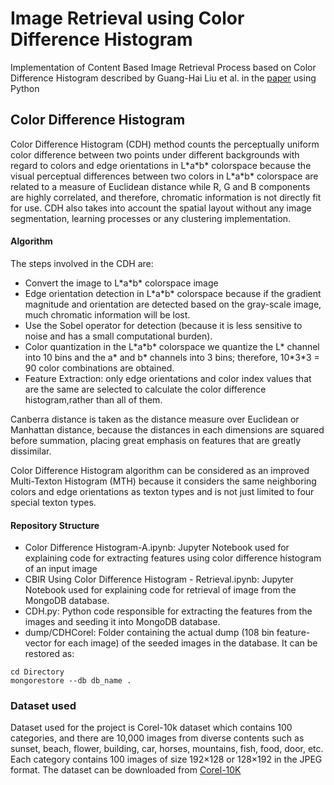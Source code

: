 # Image Retrieval using Color Difference Histogram
Implementation of Content Based Image Retrieval Process based on Color Difference Histogram described by Guang-Hai Liu et al. in the [paper](https://doi.org/10.1016/j.patcog.2012.06.001) using Python

## Color Difference Histogram
Color Difference Histogram (CDH) method counts the perceptually uniform color difference between two points under different backgrounds with regard to colors and edge orientations in L\*a\*b\* colorspace because the visual perceptual differences between two colors in L\*a\*b\* colorspace are related to a measure of Euclidean distance while R, G and B components are highly correlated, and therefore, chromatic information is not directly fit for use. CDH also takes into account the spatial layout without any image segmentation, learning processes or any clustering implementation.

#### Algorithm
The steps involved in the CDH are:
- Convert the image to L\*a\*b\* colorspace image
- Edge orientation detection in L\*a\*b\* colorspace
because if the gradient magnitude and orientation are detected based on the gray-scale image, much chromatic information will be lost.
- Use the Sobel operator for detection (because it is less sensitive to noise and has a small computational burden).
- Color quantization in the L\*a\*b\* colorspace
we quantize the L\* channel into 10 bins and the a\* and b\* channels into 3 bins; therefore, 10\*3\*3 = 90 color combinations are obtained.
- Feature Extraction: only edge orientations and color index values that are the same are selected to calculate the color difference histogram,rather than all of them.

Canberra distance is taken as the distance measure over Euclidean or Manhattan distance, because the distances in each dimensions are squared before summation, placing great emphasis on features that are greatly dissimilar.

Color Difference Histogram algorithm can be considered as an improved Multi-Texton Histogram (MTH) because it considers the same neighboring colors and edge orientations as texton types and is not just limited to four special texton types.

#### Repository Structure
- Color Difference Histogram-A.ipynb: Jupyter Notebook used for explaining code for extracting features using color difference histogram of an input image
- CBIR Using Color Difference Histogram - Retrieval.ipynb: Jupyter Notebook used for explaining code for retrieval of image from the MongoDB database.
- CDH.py: Python code responsible for extracting the features from the images and seeding it into MongoDB database.
- dump/CDHCorel: Folder containing the actual dump (108 bin feature-vector for each image) of the seeded images in the database. It can be restored as:
```
cd Directory
mongorestore --db db_name .
```

### Dataset used
Dataset used for the project is Corel-10k dataset which contains 100 categories, and there are 10,000 images from diverse contents such as sunset, beach, flower, building, car, horses, mountains, fish, food, door, etc. Each category contains 100 images of size 192×128 or 128×192 in the JPEG format.  The dataset can be downloaded from [Corel-10K](http://www.ci.gxnu.edu.cn/cbir/Dataset.aspx)
